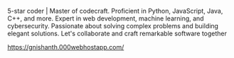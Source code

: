 5-star coder | Master of codecraft. Proficient in Python, JavaScript, Java, C++, and more. Expert in web development, machine learning, and cybersecurity. Passionate about solving complex problems and building elegant solutions. Let's collaborate and craft remarkable software together

https://gnishanth.000webhostapp.com/
